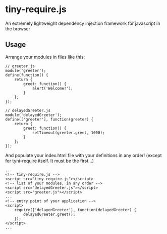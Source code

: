tiny-require.js
===============

An extremely lightweight dependency injection framework for javascript in the browser

Usage
-----

Arrange your modules in files like this:

```
// greeter.js
module('greeter');
define(function() {
	return {
		greet: function() {
			alert('Welcome!');
		}
	};
});
```
```
// delayedGreeter.js
module('delayedGreeter');
define(['greeter'], function(greeter) {
	return {
		greet: function() {
			setTimeout(greeter.greet, 1000);
		}
	};
});
```

And populate your index.html file with your definitions in any order! (except for tyni-require itself. It must be the first...)

```
...
<!-- tiny-require.js -->
<script src="tiny-require.js"></script>
<!-- list of your modules, in any order -->
<script src="delayedGreeter.js"></script>
<script src="greeter.js"></script>
...
<!-- entry point of your application -->
<script>
	require(['delayedGreeter'], function(delayedGreeter) {
		delayedGreeter.greet();
	});
</script>
...
```


